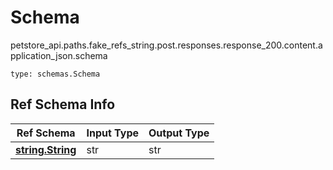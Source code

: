 # Schema
petstore_api.paths.fake_refs_string.post.responses.response_200.content.application_json.schema
```
type: schemas.Schema
```

## Ref Schema Info
Ref Schema | Input Type | Output Type
---------- | ---------- | -----------
[**string.String**](../../../../../../../../components/schema/string.md) | str | str
